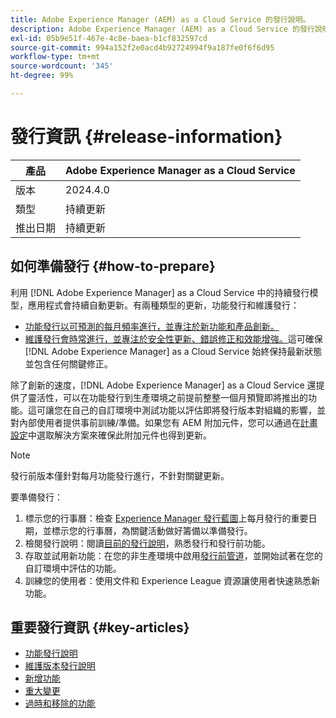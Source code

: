 ```yaml
---
title: Adobe Experience Manager (AEM) as a Cloud Service 的發行說明。
description: Adobe Experience Manager (AEM) as a Cloud Service 的發行說明。
exl-id: 05b9e51f-467e-4c8e-baea-b1cf832597cd
source-git-commit: 994a152f2e0acd4b92724994f9a187fe0f6f6d95
workflow-type: tm+mt
source-wordcount: '345'
ht-degree: 99%

---
```



# 發行資訊 {#release-information}

| 產品 | Adobe Experience Manager as a Cloud Service  |
|---|---|
| 版本 | 2024.4.0 |
| 類型 | 持續更新 |
| 推出日期 | 持續更新 |

## 如何準備發行 {#how-to-prepare}

利用 [!DNL Adobe Experience Manager] as a Cloud Service 中的持續發行模型，應用程式會持續自動更新。有兩種類型的更新，功能發行和維護發行：

* [功能發行以可預測的每月頻率進行，並專注於新功能和產品創新。](/help/release-notes/release-notes-cloud/release-notes-current.md)
* [維護發行會時常進行，並專注於安全性更新、錯誤修正和效能增強。](/help/release-notes/maintenance/latest.md)這可確保 [!DNL Adobe Experience Manager] as a Cloud Service 始終保持最新狀態並包含任何關鍵修正。

除了創新的速度，[!DNL Adobe Experience Manager] as a Cloud Service 還提供了靈活性，可以在功能發行到生產環境之前提前整整一個月預覽即將推出的功能。這可讓您在自己的自訂環境中測試功能以評估即將發行版本對組織的影響，並對內部使用者提供事前訓練/準備。如果您有 AEM 附加元件，您可以通過在[計畫設定](/help/implementing/cloud-manager/getting-access-to-aem-in-cloud/creating-production-programs.md)中選取解決方案來確保此附加元件也得到更新。

>[!NOTE]
>
>發行前版本僅針對每月功能發行進行，不針對關鍵更新。

要準備發行：

1. 標示您的行事曆：檢查 [Experience Manager 發行藍圖](https://experienceleague.adobe.com/docs/experience-manager-release-information/aem-release-updates/update-releases-roadmap.html?lang=zh-Hant#aem-as-cloud-service)上每月發行的重要日期，並標示您的行事曆，為關鍵活動做好籌備以準備發行。
1. 檢閱發行說明：閱讀[目前的發行說明](/help/release-notes/release-notes-cloud/release-notes-current.md)，熟悉發行和發行前功能。
1. 存取並試用新功能：在您的非生產環境中啟用[發行前管道](/help/release-notes/prerelease.md)，並開始試著在您的自訂環境中評估的功能。
1. 訓練您的使用者：使用文件和 Experience League 資源讓使用者快速熟悉新功能。

## 重要發行資訊 {#key-articles}

* [功能發行說明](/help/release-notes/release-notes-cloud/release-notes-current.md)
* [維護版本發行說明](/help/release-notes/maintenance/latest.md)
* [新增功能](what-is-new.md)
* [重大變更](aem-cloud-changes.md)
* [過時和移除的功能](deprecated-removed-features.md)
